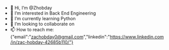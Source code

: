 - 👋 Hi, I’m @Zhobday
- 👀 I’m interested in Back End Engineering 
- 🌱 I’m currently learning Python
- 💞️ I’m looking to collaborate on 
- 📫 How to reach me:  {"email":"zachobday0@gmail.com","linkedin":"https://www.linkedin.com/in/zac-hobday-42685b110/"}

<!---
Zhobday/Zhobday is a ✨ special ✨ repository because its `README.md` (this file) appears on your GitHub profile.
You can click the Preview link to take a look at your changes.
--->
